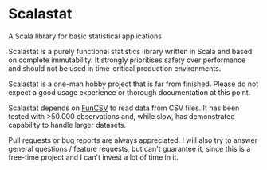 # Scalastat
A Scala library for basic statistical applications

Scalastat is a purely functional statistics library written in Scala and based on complete immutability.
It strongly prioritises safety over performance and should not be used in time-critical production environments.

Scalastat is a one-man hobby project that is far from finished. Please do not expect a good usage experience or thorough documentation at this point.

Scalastat depends on [FunCSV](http://github.com/Seitzal/FunCSV) to read data from CSV files.
It has been tested with >50.000 observations and, while slow, has demonstrated capability to handle larger datasets.

Pull requests or bug reports are always appreciated.
I will also try to answer general questions / feature requests, but can't guarantee it, since this is a free-time project and I can't invest a lot of time in it.
